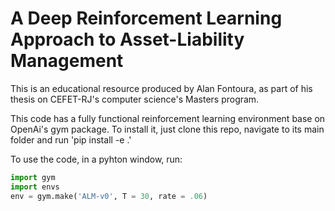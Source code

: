 A Deep Reinforcement Learning Approach to Asset-Liability Management 
====================================================================

This is an educational resource produced by Alan Fontoura, as part of his thesis on CEFET-RJ's computer science's Masters program.

This code has a fully functional reinforcement learning environment base on OpenAi's gym package. To install it, just clone this repo, navigate to its main folder and run 'pip install -e .'

To use the code, in a pyhton window, run:

```python
import gym
import envs
env = gym.make('ALM-v0', T = 30, rate = .06)
```
